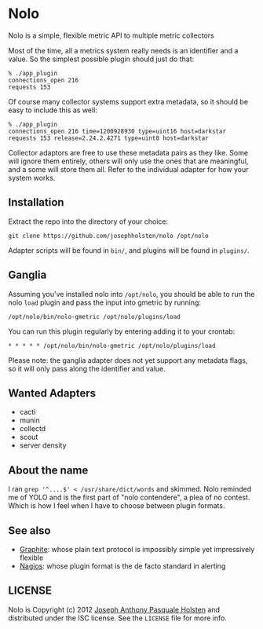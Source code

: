 Nolo
========

Nolo is a simple, flexible metric API to multiple metric collectors

Most of the time, all a metrics system really needs is an identifier
and a value. So the simplest possible plugin should just do that:

    % ./app_plugin
    connections_open 216
    requests 153

Of course many collector systems support extra metadata, so it should
be easy to include this as well:

    % ./app_plugin
    connections_open 216 time=1200928930 type=uint16 host=darkstar
    requests 153 release=2.24.2.4271 type=uint8 host=darkstar

Collector adaptors are free to use these metadata pairs as they like.
Some will ignore them entirely, others will only use the ones that are
meaningful, and a some will store them all. Refer to the individual
adapter for how your system works.

Installation
------------

Extract the repo into the directory of your choice:

    git clone https://github.com/josephholsten/nolo /opt/nolo

Adapter scripts will be found in `bin/`, and plugins will be found
in `plugins/`.

Ganglia
-------

Assuming you've installed nolo into `/opt/nolo`, you should be able to
run the nolo `load` plugin and pass the input into gmetric by running:

    /opt/nolo/bin/nolo-gmetric /opt/nolo/plugins/load

You can run this plugin regularly by entering adding it to your crontab:

    * * * * * /opt/nolo/bin/nolo-gmetric /opt/nolo/plugins/load

Please note: the ganglia adapter does not yet support any metadata
flags, so it will only pass along the identifier and value.

Wanted Adapters
---------------

- cacti
- munin
- collectd
- scout
- server density

About the name
--------------

I ran `grep '^....$' < /usr/share/dict/words` and skimmed. Nolo
reminded me of YOLO and is the first part of "nolo contendere", a plea
of no contest. Which is how I feel when I have to choose between
plugin formats.

See also
--------

- [Graphite](http://graphite.wikidot.com): whose plain text protocol is impossibly simple yet impressively flexible
- [Nagios](http://www.nagios.org): whose plugin format is the de facto standard in alerting

LICENSE
-------

Nolo is Copyright (c) 2012 [Joseph Anthony Pasquale
Holsten](http://josephholsten.com) and distributed under the ISC
license. See the `LICENSE` file for more info.
